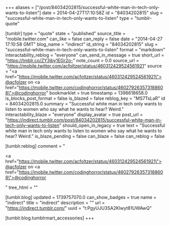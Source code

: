 +++
aliases = ["/post/84034202815/successful-white-man-in-tech-only-wants-to-listen"]
date = 2014-04-27T17:10:58Z
id = "84034202815"
slug = "successful-white-man-in-tech-only-wants-to-listen"
type = "tumblr-quote"

[tumblr]
type = "quote"
state = "published"
source_title = "mobile.twitter.com"
can_like = false
can_reply = false
date = "2014-04-27 17:10:58 GMT"
blog_name = "indirect"
id_string = "84034202815"
slug = "successful-white-man-in-tech-only-wants-to-listen"
format = "markdown"
interactability_reblog = "everyone"
can_send_in_message = true
short_url = "https://tmblr.co/ZY3jby1EGr2o-"
note_count = 0.0
source_url = "https://mobile.twitter.com/acfoltzer/status/460312429524561921"
source = "<a href=\"https://mobile.twitter.com/acfoltzer/status/460312429524561921\">@acfolzer</a> on <a href=\"https://mobile.twitter.com/codinghorror/status/460279263573188608\">@codinghorror</a>"
bookmarklet = true
timestamp = 1398618658.0
is_blocks_post_format = false
is_blazed = false
reblog_key = "MS7TsLaR"
id = 84034202815.0
summary = "Successful white man in tech only wants to listen to women who say what he wants to hear? Weird."
interactability_blaze = "everyone"
display_avatar = true
post_url = "https://indirect.tumblr.com/post/84034202815/successful-white-man-in-tech-only-wants-to-listen"
should_open_in_legacy = true
text = "Successful white man in tech only wants to listen to women who say what he wants to hear? Weird."
is_blaze_pending = false
can_blaze = false
can_reblog = false

[tumblr.reblog]
comment = "<p><a href=\"https://mobile.twitter.com/acfoltzer/status/460312429524561921\">@acfolzer</a> on <a href=\"https://mobile.twitter.com/codinghorror/status/460279263573188608\">@codinghorror</a></p>"
tree_html = ""

[tumblr.blog]
updated = 1739757070.0
can_show_badges = true
name = "indirect"
title = "indirect"
description = ""
url = "https://indirect.tumblr.com/"
uuid = "t:PgyUJU3SA2Klwyt81UWAwQ"

[tumblr.blog.tumblrmart_accessories]
+++
